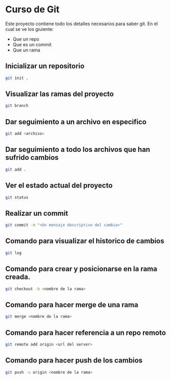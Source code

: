 # Curso de Git

Este proyecto contiene todo los detalles necesarios para saber git. En el cual se ve los giuiente:

- Que un repo
- Que es un commit
- Que un rama

## Inicializar un repositorio

```bash
git init .
```

## Visualizar las ramas del proyecto

```bash
git branch
```

## Dar seguimiento a un archivo en especifico

```bash
git add <archivo>
```

## Dar seguimiento a todo los archivos que han sufrido cambios

```bash
git add .
```

## Ver el estado actual del proyecto

```bash
git status
```

## Realizar un commit

```bash
git commit -m "<Un mensaje descriptivo del cambio>"
```

## Comando para visualizar el historico de cambios

```bash
git log
```

## Comando para crear y posicionarse en la rama creada.

```bash
git checkout -b <nombre de la rama>
```

## Comando para hacer merge de una rama

```bash
git merge <nombre de la rama>
```

## Comando para hacer referencia a un repo remoto

```bash
git remote add origin <url del server>
```

## Comando para hacer push de los cambios

```bash
git push -u origin <nombre de la rama>
```
